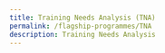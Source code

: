 ```yaml
---
title: Training Needs Analysis (TNA)
permalink: /flagship-programmes/TNA
description: Training Needs Analysis
---
```

